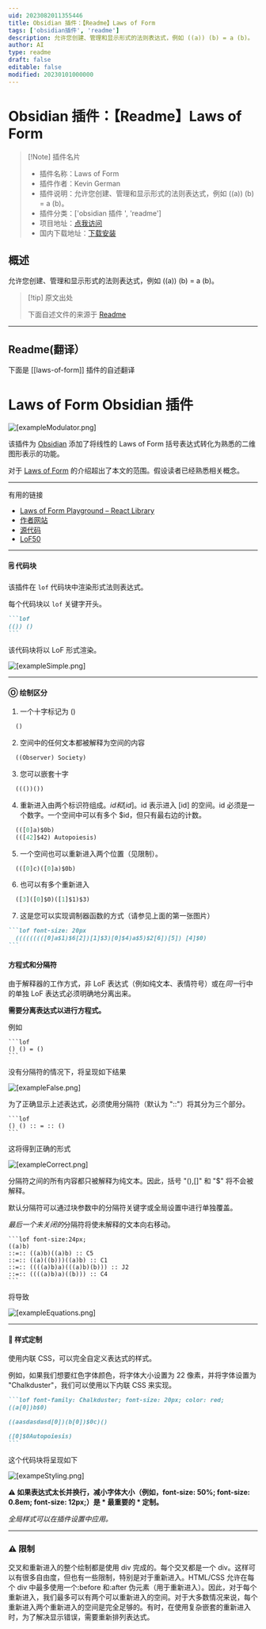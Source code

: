 ```yaml
---
uid: 2023082011355446
title: Obsidian 插件：【Readme】Laws of Form
tags: ['obsidian插件', 'readme']
description: 允许您创建、管理和显示形式的法则表达式，例如 ((a)) (b) = a (b)。
author: AI
type: readme
draft: false
editable: false
modified: 20230101000000
---
```


# Obsidian 插件：【Readme】Laws of Form

> [!Note] 插件名片
> - 插件名称：Laws of Form
> - 插件作者：Kevin German
> - 插件说明：允许您创建、管理和显示形式的法则表达式，例如 ((a)) (b) = a (b)。
> - 插件分类：['obsidian 插件 ', 'readme']
> - 项目地址：[点我访问](https://github.com/Kevger/obsidian-laws-of-form)
> - 国内下载地址：[下载安装](https://pkmer.cn/products/plugin/pluginMarket/?laws-of-form)

## 概述

允许您创建、管理和显示形式的法则表达式，例如 ((a)) (b) = a (b)。

> [!tip] 原文出处
>
>下面自述文件的来源于 [Readme](https://ghproxy.net/https://raw.githubusercontent.com/Kevger/obsidian-laws-of-form/main/README.md)

---

## Readme(翻译）

下面是 [[laws-of-form]] 插件的自述翻译

# Laws of Form Obsidian 插件

![[exampleModulator.png]](<https://github.com/Kevger/obsidian-laws-of-form/blob/main/docs/exampleModulator.png>)

该插件为 [Obsidian](https://obsidian.md/) 添加了将线性的 Laws of Form 括号表达式转化为熟悉的二维图形表示的功能。

对于 [Laws of Form](https://en.wikipedia.org/wiki/Laws_of_Form) 的介绍超出了本文的范围。假设读者已经熟悉相关概念。

----

有用的链接

- [Laws of Form Playground – React Library](https://lof-react.web.app/)
- [作者网站](https://kevingerman.de)
- [源代码](https://github.com/Kevger/obsidian-laws-of-form)
- [LoF50](https://lof50.com/)
---

#### 🗒 代码块

该插件在 `lof` 代码块中渲染形式法则表达式。

每个代码块以 `lof` 关键字开头。

````markdown
```lof
(()) ()
```
````

该代码块将以 LoF 形式渲染。

![[exampleSimple.png]](<https://github.com/Kevger/obsidian-laws-of-form/blob/main/docs/exampleSimple.png>)

---

#### Ⓞ 绘制区分

1. 一个十字标记为 ()

```jsx
  ()
```

2. 空间中的任何文本都被解释为空间的内容

```jsx
  ((Observer) Society)
```

3. 您可以嵌套十字

```jsx
  ((())())
```

4. 重新进入由两个标识符组成。$id 和 [id]。$id 表示进入 [id] 的空间。id 必须是一个数字。一个空间中可以有多个 $id，但只有最右边的计数。

```jsx
  (([0]a)$0b)
  (([42]$42) Autopoiesis)
```

5. 一个空间也可以重新进入两个位置（见限制）。

```jsx
  (([0]c)([0]a)$0b)
```

6. 也可以有多个重新进入

```jsx
  ([3]([0]$0)([1]$1)$3)
```

7. 这是您可以实现调制器函数的方式（请参见上面的第一张图片）

````md
```lof font-size: 20px
  (((((((([0]a$1)$6[2])[1]$3)[0]$4)a$5)$2[6])[5]) [4]$0)
```
````

#### 方程式和分隔符

由于解释器的工作方式，非 LoF 表达式（例如纯文本、表情符号）或在*同一*行中的单独 LoF 表达式必须明确地分离出来。

**需要分离表达式以进行方程式。**

例如

````
```lof
() () = () 
```
````

没有分隔符的情况下，将呈现如下结果

![[exampleFalse.png]](<https://github.com/Kevger/obsidian-laws-of-form/blob/main/docs/exampleFalse.png>)

为了正确显示上述表达式，必须使用分隔符（默认为 "::"）将其分为三个部分。

````
```lof
() () :: = :: ()
```
````

这将得到正确的形式

![[exampleCorrect.png]](<https://github.com/Kevger/obsidian-laws-of-form/blob/main/docs/exampleCorrect.png>)

分隔符之间的所有内容都只被解释为纯文本。因此，括号 "(),\[\]" 和 "$" 将不会被解释。

默认分隔符可以通过块参数中的分隔符关键字或全局设置中进行单独覆盖。

*最后一个未关闭的*分隔符将使未解释的文本向右移动。

````
```lof font-size:24px; 
((a)b)
::=:: ((a)b)((a)b) :: C5
::=:: ((a)((b)))((a)b) :: C1
::=:: ((((a)b)a)(((a)b)(b))) :: J2
::=:: ((((a)b)a)((b))) :: C4
```
````

将导致

![[exampleEquations.png]](<https://github.com/Kevger/obsidian-laws-of-form/blob/main/docs/exampleEquations.png>)

---

#### 🌈 样式定制

使用内联 CSS，可以完全自定义表达式的样式。

例如，如果我们想要红色字体颜色，将字体大小设置为 22 像素，并将字体设置为 "Chalkduster"，我们可以使用以下内联 CSS 来实现。

````Markdown
```lof font-family: Chalkduster; font-size: 20px; color: red;
((a[0])b$0)

((aasdasdasd[0])(b[0])$0c)()

([0]$0Autopoiesis)
```
````

这个代码块将呈现如下

![[exampeStyling.png]](<https://github.com/Kevger/obsidian-laws-of-form/blob/main/docs/exampeStyling.png>)

**⚠️ 如果表达式太长并换行，减小字体大小（例如，font-size: 50%; font-size: 0.8em; font-size: 12px;）是 * 最重要的 * 定制。**

*全局样式可以在插件设置中应用。*

---

### ⚠️ 限制

交叉和重新进入的整个绘制都是使用 div 完成的。每个交叉都是一个 div。这样可以有很多自由度，但也有一些限制，特别是对于重新进入。HTML/CSS 允许在每个 div 中最多使用一个:before 和:after 伪元素（用于重新进入）。因此，对于每个重新进入，我们最多可以有两个可以重新进入的空间。对于大多数情况来说，每个重新进入两个重新进入的空间是完全足够的。有时，在使用复杂嵌套的重新进入时，为了解决显示错误，需要重新排列表达式。
